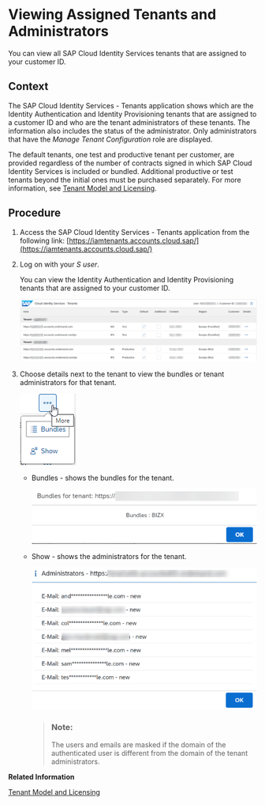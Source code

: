 <!-- loiof56e6f24e373404087d6a1a9a13515a2 -->

# Viewing Assigned Tenants and Administrators

You can view all SAP Cloud Identity Services tenants that are assigned to your customer ID.



<a name="loiof56e6f24e373404087d6a1a9a13515a2__context_lqb_bn5_mqb"/>

## Context

The SAP Cloud Identity Services - Tenants application shows which are the Identity Authentication and Identity Provisioning tenants that are assigned to a customer ID and who are the tenant administrators of these tenants. The information also includes the status of the administrator. Only administrators that have the *Manage Tenant Configuration* role are displayed.

The default tenants, one test and productive tenant per customer, are provided regardless of the number of contracts signed in which SAP Cloud Identity Services is included or bundled. Additional productive or test tenants beyond the initial ones must be purchased separately. For more information, see [Tenant Model and Licensing](tenant-model-and-licensing-93160eb.md).



<a name="loiof56e6f24e373404087d6a1a9a13515a2__steps_ztk_cn5_mqb"/>

## Procedure

1.  Access the SAP Cloud Identity Services - Tenants application from the following link: [https://iamtenants.accounts.cloud.sap/](https://iamtenants.accounts.cloud.sap/)

2.  Log on with your *S user*.

    You can view the Identity Authentication and Identity Provisioning tenants that are assigned to your customer ID.

    ![](images/Tenant_App_Main_c05420d.png)

3.  Choose details next to the tenant to view the bundles or tenant administrators for that tenant.

    ![](images/Show_View_2be1bd0.png)

    -   Bundles - shows the bundles for the tenant.

        ![](images/Bundles_9641f9d.png)

    -   Show - shows the administrators for the tenant.

        ![](images/Tennant_App_Admins_d124030.png)

        > ### Note:  
        > The users and emails are masked if the domain of the authenticated user is different from the domain of the tenant administrators.



**Related Information**  


[Tenant Model and Licensing](tenant-model-and-licensing-93160eb.md "This document provides information about the tenant model, tenant licensing, and obtaining a tenant of Identity Authentication.")

